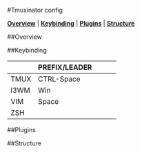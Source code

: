 #Tmuxinator config

<!-- In this section add TOC for easy navegation -->

<b><a href="#overview">Overview</a></b>
|
<b><a href="#keybinding">Keybinding</a></b>
|
<b><a href="#plugins">Plugins</a></b>
|
<b><a href="#structure">Structure</a></b>


##Overview

##Keybinding

|      | PREFIX/LEADER |   |   |   |
|------|---------------|---|---|---|
| TMUX |   CTRL-Space  |   |   |   |
| I3WM |      Win      |   |   |   |
| VIM  |     Space     |   |   |   |
| ZSH  |               |   |   |   |


##Plugins


##Structure
